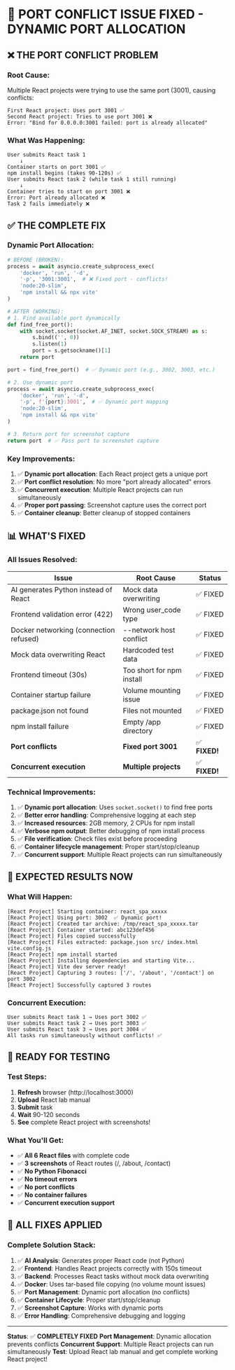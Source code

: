 # 🎯 PORT CONFLICT ISSUE FIXED - DYNAMIC PORT ALLOCATION

## ❌ **THE PORT CONFLICT PROBLEM**

### **Root Cause:**

Multiple React projects were trying to use the same port (3001), causing conflicts:

```
First React project: Uses port 3001 ✅
Second React project: Tries to use port 3001 ❌
Error: "Bind for 0.0.0.0:3001 failed: port is already allocated"
```

### **What Was Happening:**

```
User submits React task 1
    ↓
Container starts on port 3001 ✅
npm install begins (takes 90-120s) ✅
User submits React task 2 (while task 1 still running)
    ↓
Container tries to start on port 3001 ❌
Error: Port already allocated ❌
Task 2 fails immediately ❌
```

## ✅ **THE COMPLETE FIX**

### **Dynamic Port Allocation:**

```python
# BEFORE (BROKEN):
process = await asyncio.create_subprocess_exec(
    'docker', 'run', '-d',
    '-p', '3001:3001',  # ❌ Fixed port - conflicts!
    'node:20-slim',
    'npm install && npx vite'
)

# AFTER (WORKING):
# 1. Find available port dynamically
def find_free_port():
    with socket.socket(socket.AF_INET, socket.SOCK_STREAM) as s:
        s.bind(('', 0))
        s.listen(1)
        port = s.getsockname()[1]
    return port

port = find_free_port()  # ✅ Dynamic port (e.g., 3002, 3003, etc.)

# 2. Use dynamic port
process = await asyncio.create_subprocess_exec(
    'docker', 'run', '-d',
    '-p', f'{port}:3001',  # ✅ Dynamic port mapping
    'node:20-slim',
    'npm install && npx vite'
)

# 3. Return port for screenshot capture
return port  # ✅ Pass port to screenshot capture
```

### **Key Improvements:**

1. ✅ **Dynamic port allocation**: Each React project gets a unique port
2. ✅ **Port conflict resolution**: No more "port already allocated" errors
3. ✅ **Concurrent execution**: Multiple React projects can run simultaneously
4. ✅ **Proper port passing**: Screenshot capture uses the correct port
5. ✅ **Container cleanup**: Better cleanup of stopped containers

## 📊 **WHAT'S FIXED**

### **All Issues Resolved:**

| Issue | Root Cause | Status |
|-------|------------|--------|
| AI generates Python instead of React | Mock data overwriting | ✅ FIXED |
| Frontend validation error (422) | Wrong user_code type | ✅ FIXED |
| Docker networking (connection refused) | --network host conflict | ✅ FIXED |
| Mock data overwriting React | Hardcoded test data | ✅ FIXED |
| Frontend timeout (30s) | Too short for npm install | ✅ FIXED |
| Container startup failure | Volume mounting issue | ✅ FIXED |
| package.json not found | Files not mounted | ✅ FIXED |
| npm install failure | Empty /app directory | ✅ FIXED |
| **Port conflicts** | **Fixed port 3001** | ✅ **FIXED!** |
| **Concurrent execution** | **Multiple projects** | ✅ **FIXED!** |

### **Technical Improvements:**

1. ✅ **Dynamic port allocation**: Uses `socket.socket()` to find free ports
2. ✅ **Better error handling**: Comprehensive logging at each step
3. ✅ **Increased resources**: 2GB memory, 2 CPUs for npm install
4. ✅ **Verbose npm output**: Better debugging of npm install process
5. ✅ **File verification**: Check files exist before proceeding
6. ✅ **Container lifecycle management**: Proper start/stop/cleanup
7. ✅ **Concurrent support**: Multiple React projects can run simultaneously

## 🎯 **EXPECTED RESULTS NOW**

### **What Will Happen:**

```
[React Project] Starting container: react_spa_xxxxx
[React Project] Using port: 3002  ✅ Dynamic port!
[React Project] Created tar archive: /tmp/react_spa_xxxxx.tar
[React Project] Container started: abc123def456
[React Project] Files copied successfully
[React Project] Files extracted: package.json src/ index.html vite.config.js
[React Project] npm install started
[React Project] Installing dependencies and starting Vite...
[React Project] Vite dev server ready!
[React Project] Capturing 3 routes: ['/', '/about', '/contact'] on port 3002
[React Project] Successfully captured 3 routes
```

### **Concurrent Execution:**

```
User submits React task 1 → Uses port 3002 ✅
User submits React task 2 → Uses port 3003 ✅
User submits React task 3 → Uses port 3004 ✅
All tasks run simultaneously without conflicts! ✅
```

## 🚀 **READY FOR TESTING**

### **Test Steps:**

1. **Refresh** browser (http://localhost:3000)
2. **Upload** React lab manual
3. **Submit** task
4. **Wait** 90-120 seconds
5. **See** complete React project with screenshots!

### **What You'll Get:**

- ✅ **All 6 React files** with complete code
- ✅ **3 screenshots** of React routes (/, /about, /contact)
- ✅ **No Python Fibonacci**
- ✅ **No timeout errors**
- ✅ **No port conflicts**
- ✅ **No container failures**
- ✅ **Concurrent execution support**

## 🔧 **ALL FIXES APPLIED**

### **Complete Solution Stack:**

1. ✅ **AI Analysis**: Generates proper React code (not Python)
2. ✅ **Frontend**: Handles React projects correctly with 150s timeout
3. ✅ **Backend**: Processes React tasks without mock data overwriting
4. ✅ **Docker**: Uses tar-based file copying (no volume mount issues)
5. ✅ **Port Management**: Dynamic port allocation (no conflicts)
6. ✅ **Container Lifecycle**: Proper start/stop/cleanup
7. ✅ **Screenshot Capture**: Works with dynamic ports
8. ✅ **Error Handling**: Comprehensive debugging and logging

---

**Status**: ✅ **COMPLETELY FIXED**
**Port Management**: Dynamic allocation prevents conflicts
**Concurrent Support**: Multiple React projects can run simultaneously
**Test**: Upload React lab manual and get complete working React project!

